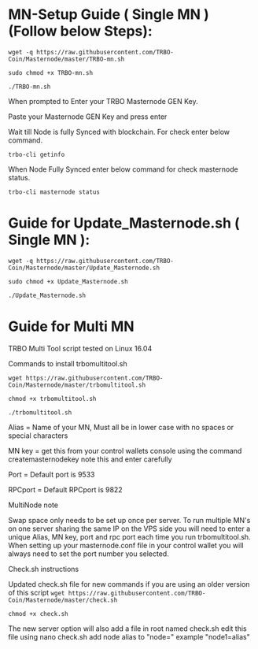 # MN-Setup Guide ( Single MN ) (Follow below Steps):


`wget -q https://raw.githubusercontent.com/TRBO-Coin/Masternode/master/TRBO-mn.sh`


`sudo chmod +x TRBO-mn.sh`


`./TRBO-mn.sh`


When prompted to Enter your TRBO Masternode GEN Key.

Paste your Masternode GEN Key and press enter


Wait till Node is fully Synced with blockchain.
For check enter below command.

`trbo-cli getinfo`


When Node Fully Synced enter below command for check masternode status.

`trbo-cli masternode status`

# Guide for Update_Masternode.sh ( Single MN ):

`wget -q https://raw.githubusercontent.com/TRBO-Coin/Masternode/master/Update_Masternode.sh`

`sudo chmod +x Update_Masternode.sh`

`./Update_Masternode.sh`


# Guide for Multi MN

TRBO Multi Tool script tested on Linux 16.04


Commands to install trbomultitool.sh

`wget https://raw.githubusercontent.com/TRBO-Coin/Masternode/master/trbomultitool.sh`

`chmod +x trbomultitool.sh`

`./trbomultitool.sh`

Alias = Name of your MN, Must all be in lower case with no spaces or special characters

MN key = get this from your control wallets console using the command 
createmasternodekey
note this and enter carefully

Port = Default port is 9533 

RPCport = Default RPCport is 9822

MultiNode note

Swap space only needs to be set up once per server.
To run multiple MN's on one server sharing the same IP on the VPS side you will need to enter a unique Alias, MN key, port and rpc port each time you run trbomultitool.sh.
When setting up your masternode.conf file in your control wallet you will always need to set the port number you selected.

Check.sh instructions 

Updated check.sh file for new commands if you are using an older version of this script
`wget https://raw.githubusercontent.com/TRBO-Coin/Masternode/master/check.sh`

`chmod +x check.sh`

The new server option will also add a file in root named check.sh
edit this file using 
nano check.sh
add node alias to "node="
example "node1=alias"

